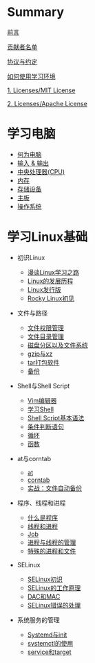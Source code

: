# Summary

[前言](./intro.md)

[贡献者名单](./contributors.md)

[协议与约定](./conventions.md)

[如何使用学习环境](./how_to_use_studyenv.md)

[1. Licenses/MIT License](./licenses/LICENSE-MIT.md)

[2. Licenses/Apache License](./licenses/LICENSE-APACHE.md)

# 学习电脑
- [何为电脑](./learn_computer_basic/what_is_computer.md)
- [输入 & 输出](./learn_computer_basic/input_and_output.md)
- [中央处理器(CPU)](./learn_computer_basic/cpu.md)
- [内存](./learn_computer_basic/memory.md)
- [存储设备](./learn_computer_basic/storage_device.md)
- [主板](./learn_computer_basic/motherboard.md)
- [操作系统](./learn_computer_basic/operating_system.md)

# 学习Linux基础
- 初识Linux
  - [漫谈Linux学习之路](./learn_linux_basic/the_linux_learning_path.md)
  - [Linux的发展历程](./learn_linux_basic/the_history_of_linux.md)
  - [Linux发行版]()
  - [Rocky Linux初见]()

- 文件与路径
  - [文件权限管理]()
  - [文件目录管理]()
  - [磁盘分区以及文件系统]()
  - [gzip与xz]()
  - [tar打包软件]()
  - [备份]()

- Shell与Shell Script
  - [Vim编辑器]()
  - [学习Shell]()
  - [Shell Script基本语法]()
  - [条件判断语句]()
  - [循环]()
  - [函数]()

- at与corntab
  - [at]()
  - [corntab]()
  - [实战：文件自动备份]()
  
- 程序、线程和进程
  - [什么是程序]()
  - [线程和进程]()
  - [Job]()
  - [进程与线程的管理]()
  - [特殊的进程和文件]()

- SELinux
  - [SELinux初识]()
  - [SELinux的工作原理]()
  - [DAC和MAC]()
  - [SELinux错误的处理]()
  
- 系统服务的管理
  - [Systemd与init]()
  - [systemctl的使用]()
  - [service和target]()
